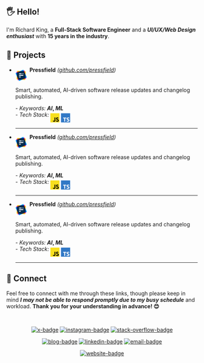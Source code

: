 ## 🖐️ Hello!

I'm Richard King, a **Full-Stack Software Engineer** and a ***UI/UX/Web Design enthusiast*** with **15 years in the industry**.

<!-- <br/>

<p align="center">    
  <picture>
    <source srcset="header_600.svg" media="(min-width: 950px)" />
    <source srcset="header_460.svg" media="(min-width: 525px)" />
    <source srcset="header_300.svg" media="(min-width: 200px)" />    
    <img alt="header" src="header_600.svg" width="846">  
  </picture>
</p>
-->

## 🚀 Projects

<!-- @intradoc Projects -->
<ul>
  <!---------- Pressfield ---------->
  <li>
    <a href="https://github.com/pressfield" title="Pressfield logo"><sub><sub><sub><sub><sub><sub><sub><sub><sub><sub><img src="./media/icons/projects/pressfield/color.svg" width="30" height="30" /></sub></sub></sub></sub></sub></sub></sub></sub></sub></sub></a>
    <b>&nbsp;Pressfield</b>
    <i>(<a href="https://github.com/pressfield">github.com/pressfield</a>)</i>
    <p>
      Smart, automated, AI-driven software release updates and changelog publishing.
    </p>
    <p>
      <i title="Pressfield-related keywords">- Keywords:</i> <b><i title="Artificial Intelligence">AI</i>, <i title="Machine Learning">ML</i></b>
      <br/>
      <i title="Pressfield-related tech stack">- Tech Stack:</i> <a href="https://github.com/pressfield" title="JavaScript"><sub><sub><sub><sub><sub><img src="./media/icons/tech/javascript/color.svg" width="24" height="24" /></sub></sub></sub></sub></sub></a> <a href="https://github.com/pressfield" title="TypeScript"><sub><sub><sub><sub><sub><img src="./media/icons/tech/typescript/color.svg" width="24" height="24" /></sub></sub></sub></sub></sub></a>
      <hr/>
    </p>
  </li>
  <!---------- Pressfield ---------->
  <li>
    <a href="https://github.com/pressfield" title="Pressfield logo"><sub><sub><sub><sub><sub><sub><sub><sub><sub><sub><img src="./media/icons/projects/pressfield/color.svg" width="30" height="30" /></sub></sub></sub></sub></sub></sub></sub></sub></sub></sub></a>
    <b>&nbsp;Pressfield</b>
    <i>(<a href="https://github.com/pressfield">github.com/pressfield</a>)</i>
    <p>
      Smart, automated, AI-driven software release updates and changelog publishing.
    </p>
    <p>
      <i title="Pressfield-related keywords">- Keywords:</i> <b><i title="Artificial Intelligence">AI</i>, <i title="Machine Learning">ML</i></b>
      <br/>
      <i title="Pressfield-related tech stack">- Tech Stack:</i> <a href="https://github.com/pressfield" title="JavaScript"><sub><sub><sub><sub><sub><img src="./media/icons/tech/javascript/color.svg" width="24" height="24" /></sub></sub></sub></sub></sub></a> <a href="https://github.com/pressfield" title="TypeScript"><sub><sub><sub><sub><sub><img src="./media/icons/tech/typescript/color.svg" width="24" height="24" /></sub></sub></sub></sub></sub></a>
      <hr/>
    </p>
  </li>
  <!---------- Pressfield ---------->
  <li>
    <a href="https://github.com/pressfield" title="Pressfield logo"><sub><sub><sub><sub><sub><sub><sub><sub><sub><sub><img src="./media/icons/projects/pressfield/color.svg" width="30" height="30" /></sub></sub></sub></sub></sub></sub></sub></sub></sub></sub></a>
    <b>&nbsp;Pressfield</b>
    <i>(<a href="https://github.com/pressfield">github.com/pressfield</a>)</i>
    <p>
      Smart, automated, AI-driven software release updates and changelog publishing.
    </p>
    <p>
      <i title="Pressfield-related keywords">- Keywords:</i> <b><i title="Artificial Intelligence">AI</i>, <i title="Machine Learning">ML</i></b>
      <br/>
      <i title="Pressfield-related tech stack">- Tech Stack:</i> <a href="https://github.com/pressfield" title="JavaScript"><sub><sub><sub><sub><sub><img src="./media/icons/tech/javascript/color.svg" width="24" height="24" /></sub></sub></sub></sub></sub></a> <a href="https://github.com/pressfield" title="TypeScript"><sub><sub><sub><sub><sub><img src="./media/icons/tech/typescript/color.svg" width="24" height="24" /></sub></sub></sub></sub></sub></a>
      <hr/>
    </p>
  </li>
</ul>

<!-- @intradoc Projects -->

## 🤝 Connect

Feel free to connect with me through these links, though please keep in mind ***I may not be able to respond promptly due to my busy schedule*** and workload. **Thank you for your understanding in advance! 😊**

<br/>

<!-- 1st row -->
<p align="center">
  <!-- X (Twitter) -->
  <a href="https://twitter.com/richrdkng"><img src="https://img.shields.io/badge/Twitter-1A90D9?style=for-the-badge&logo=x&logoColor=white" alt="x-badge"></a>  
  <!-- Instagram -->
  <a href="https://www.instagram.com/richrdkng"><img src="https://img.shields.io/badge/Instagram-E4405F?style=for-the-badge&logo=instagram&logoColor=white" alt="instagram-badge"></a>
  <!-- Stack Overflow -->
  <a href="https://stackoverflow.com/users/10079674"><img src="https://img.shields.io/badge/Stack%20Overflow-EB7215?style=for-the-badge&logo=stackoverflow&logoColor=white" alt="stack-overflow-badge"></a>  
</p>

<!-- 2nd row -->
<p align="center">
  <!-- Blog -->
  <a href="https://www.richrdkng.com"><img src="https://img.shields.io/badge/Blog-C5383D?style=for-the-badge&logo=data:image/svg+xml;base64,PHN2ZyB4bWxucz0iaHR0cDovL3d3dy53My5vcmcvMjAwMC9zdmciIHZpZXdCb3g9IjAgMCAzMiAzMCI+PHBhdGggZmlsbD0iI2ZmZiIgZD0iTTI5IDBIM0MxIDAgMCAxIDAgM3YyN2w1LTZoMjRjMiAwIDMtMSAzLTNWM2MwLTItMS0zLTMtM1pNMTQgMTZsLTIgMi02LTYgNi02IDIgMi0zIDQgMyA0Wm02IDItMi0yIDMtNC0zLTQgMi0yIDYgNi02IDZaIi8+PC9zdmc+" alt="blog-badge"></a>
  <!-- LinkedIn -->
  <a href="https://www.linkedin.com/in/richrdkng"><img src="https://img.shields.io/badge/LinkedIn-006CA6?style=for-the-badge&logo=linkedin&logoColor=white" alt="linkedin-badge"></a>
  <!-- Email -->
  <a href="mailto:richrdkng@gmail.com"><img src="https://img.shields.io/badge/Email-D14836?style=for-the-badge&logo=gmail&logoColor=white" alt="email-badge"></a>
</p>

<!-- 3rd row -->
<p align="center">
  <!-- Website -->
  <a href="https://www.richrdkng.com"><img src="https://img.shields.io/badge/Website-C5383D?style=for-the-badge&logo=data:image/svg+xml;base64,PHN2ZyB4bWxucz0iaHR0cDovL3d3dy53My5vcmcvMjAwMC9zdmciIHZpZXdCb3g9IjAgMCAxMDAwIDgwMCI+PHBhdGggZmlsbD0iI2ZmZiIgZD0ibTk2MCAzNDYgNDAtMTg0LTIyMyAxMjgtMjQgNzlINjI2bDM4LTE1Nkw1MDAgMCAzMzYgMjEzbDM4IDE1NkgyNDdsLTI0LTc5TDAgMTYybDEyNiA1ODAgMjM5IDQ1Yzg5IDE3IDE4MCAxNyAyNzAgMGwyMzgtNDUgODctMzk2WiIvPjwvc3ZnPg==" alt="website-badge"></a>
</p>
